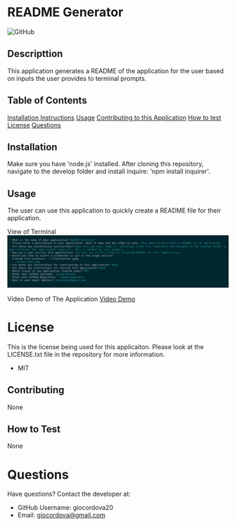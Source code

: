 
# README Generator
![GitHub](https://img.shields.io/github/license/giocordova20/readme-generator?color=green)

## Descripttion 
This application generates a README of the application for the user based on inputs the user provides to terminal prompts.

## Table of Contents
[Installation Instructions](#installation)
[Usage](#usage)
[Contributing to this Application](#contributing)
[How to test](#how-to-test)
[License](#license)
[Questions](#questions)

## Installation
Make sure you have 'node.js' installed. After cloning this repository, navigate to the develop folder and install inquire: 'npm install inquirer'.

## Usage
The user can use this application to quickly create a README file for their application.

View of Terminal
![screenshot1](./develop/screen_shot.png)

Video Demo of The Application
[Video Demo](https://drive.google.com/file/d/1ILVZyVQfzEHbjFKGOv2pd3XY8CUBODlx/view?usp=sharing)

# License
This is the license being used for this applicaiton. Please look at the LICENSE.txt file in the repository for more information.
* MIT

## Contributing
None

## How to Test
None

# Questions
Have questions? Contact the developer at: 
* GitHub Username: giocordova20
* Email: giocordova@gmail.com
